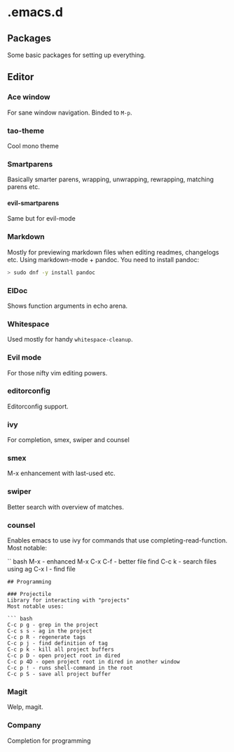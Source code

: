 # .emacs.d

## Packages
Some basic packages for setting up everything.

## Editor

### Ace window
For sane window navigation. Binded to `M-p`.

### tao-theme
Cool mono theme

### Smartparens
Basically smarter parens, wrapping, unwrapping, rewrapping, matching parens etc.

#### evil-smartparens
Same but for evil-mode

### Markdown
Mostly for previewing markdown files when editing readmes, changelogs etc.
Using markdown-mode + pandoc. You need to install pandoc:

``` bash
> sudo dnf -y install pandoc
```

### ElDoc
Shows function arguments in echo arena.

### Whitespace
Used mostly for handy `whitespace-cleanup`.

### Evil mode
For those nifty vim editing powers.

### editorconfig
Editorconfig support.

### ivy
For completion, smex, swiper and counsel

### smex
M-x enhancement with last-used etc.

### swiper
Better search with overview of matches.

### counsel
Enables emacs to use ivy for commands that use completing-read-function. Most notable:

`` bash
M-x - enhanced M-x
C-x C-f - better file find
C-c k - search files using ag
C-x l - find file
```
## Programming

### Projectile
Library for interacting with "projects"
Most notable uses:

``` bash
C-c p g - grep in the project
C-c s s - ag in the project
C-c p R - regenerate tags
C-c p j - find definition of tag
C-c p k - kill all project buffers
C-c p D - open project root in dired
C-c p 4D - open project root in dired in another window
C-c p ! - runs shell-command in the root
C-c p S - save all project buffer
```

### Magit
Welp, magit.


### Company
Completion for programming
